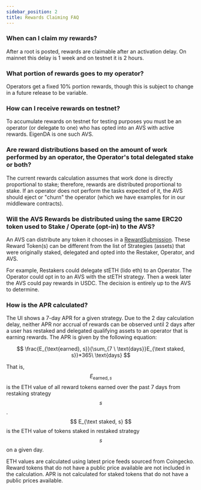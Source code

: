```yaml
---
sidebar_position: 2
title: Rewards Claiming FAQ
---
```




### When can I claim my rewards?

After a root is posted, rewards are claimable after an activation delay. On mainnet this delay is 1 week and on testnet it is 2 hours.

### What portion of rewards goes to my operator?

Operators get a fixed 10% portion rewards, though this is subject to change in a future release to be variable.

### How can I receive rewards on testnet?

To accumulate rewards on testnet for testing purposes you must be an operator (or delegate to one) who has opted into an AVS with active rewards. EigenDA is one such AVS.

### Are reward distributions based on the amount of work performed by an operator, the Operator's total delegated stake or both?

The current rewards calculation assumes that work done is directly proportional to stake; therefore, rewards are distributed proportional to stake. If an operator does not perform the tasks expected of it, the AVS should eject or "churn" the operator (which we have examples for in our middleware contracts).

### Will the AVS Rewards be distributed using the same ERC20 token used to Stake / Operate (opt-in) to the AVS?

An AVS can distribute any token it chooses in a [RewardSubmission](https://github.com/Layr-Labs/eigenlayer-contracts/blob/dev/docs/core/RewardsCoordinator.md#createavsrewardssubmission). These Reward Token(s) can be different from the list of Strategies (assets) that were originally staked, delegated and opted into the Restaker, Operator, and AVS.

For example, Restakers could delegate stETH (lido eth) to an Operator. The Operator could opt in to an AVS with the stETH strategy. Then a week later the AVS could pay rewards in USDC. The decision is entirely up to the AVS to determine.

### How is the APR calculated?

The UI shows a 7-day APR for a given strategy. Due to the 2 day calculation delay, neither APR nor accrual of rewards can be observed until 2 days after a user has restaked and delegated qualifying assets to an operator that is earning rewards. The APR is given by the following equation:

$$
\frac{E_{\text{earned}, s}}{\sum_{7 \ \text{days}}E_{\text staked, s}}*365\ \text{days}
$$

That is, $$ E_{\text{earned}, s} $$ is the ETH value of all reward tokens earned over the past 7 days from restaking strategy $$ s $$. 
$$ E_{\text staked, s} $$ is the ETH value of tokens staked in restaked strategy $$ s $$ on a given day.

ETH values are calculated using latest price feeds sourced from Coingecko. Reward tokens that do not have a public price available are not included in the calculation. APR is not calculated for staked tokens that do not have a public prices available.